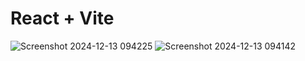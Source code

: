# React + Vite

![Screenshot 2024-12-13 094225](https://github.com/user-attachments/assets/b1a2f5ed-b2f5-4c8f-92c8-830ca7d91b79)
![Screenshot 2024-12-13 094142](https://github.com/user-attachments/assets/62264320-56ff-4770-bd07-9cbef97ab914)
